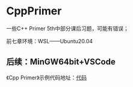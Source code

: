 # CppPrimer
一些C++ Primer 5th中部分课后习题，可能有错误；

前七章环境：WSL——Ubuntu20.04

后续：MinGW64bit+VSCode
----
《Cpp Primer》示例代码地址：[代码](https://www.informit.com/store/c-plus-plus-primer-9780321714114)
